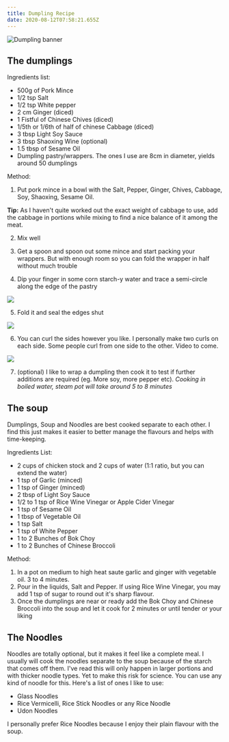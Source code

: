 ```yaml
---
title: Dumpling Recipe
date: 2020-08-12T07:58:21.655Z
---
```

![Dumpling banner](/uploads/dumpling-banner.jpg#blog-image)

## The dumplings

Ingredients list:
* 500g of Pork Mince
* 1/2 tsp Salt
* 1/2 tsp White pepper
* 2 cm Ginger (diced)
* 1 Fistful of Chinese Chives (diced)
* 1/5th or 1/6th of half of chinese Cabbage (diced)
* 3 tbsp Light Soy Sauce
* 3 tbsp Shaoxing Wine (optional)
* 1.5 tbsp of Sesame Oil
* Dumpling pastry/wrappers. The ones I use are 8cm in diameter, yields around 50 dumplings

Method:

1. Put pork mince in a bowl with the Salt, Pepper, Ginger, Chives, Cabbage, Soy, Shaoxing, Sesame Oil. 

**Tip:** As I haven't quite worked out the exact weight of cabbage to use, add the cabbage in portions while mixing to find a nice balance of it among the meat.

2. Mix well

3. Get a spoon and spoon out some mince and start packing your wrappers. But with enough room so you can fold the wrapper in half without much trouble

4. Dip your finger in some corn starch-y water and trace a semi-circle along the edge of the pastry

![](/uploads/meat-in-wrapper.jpg)

5. Fold it and seal the edges shut

![](/uploads/dumpling-sealed-shut.jpg)

6. You can curl the sides however you like. I personally make two curls on each side. Some people curl from one side to the other. Video to come. 

![](/uploads/dumpling-final.jpg)

7. (optional) I like to wrap a dumpling then cook it to test if further additions are required (eg. More soy, more pepper etc).
   _Cooking in boiled water, steam pot will take around 5 to 8 minutes_

## The soup

Dumplings, Soup and Noodles are best cooked separate to each other. I find this just makes it easier to better manage the flavours and helps with time-keeping.

Ingredients List:

* 2 cups of chicken stock and 2 cups of water (1:1 ratio, but you can extend the water)
* 1 tsp of Garlic (minced)
* 1 tsp of Ginger (minced)
* 2 tbsp of Light Soy Sauce
* 1/2 to 1 tsp of Rice Wine Vinegar or Apple Cider Vinegar
* 1 tsp of Sesame Oil
* 1 tbsp of Vegetable Oil
* 1 tsp Salt
* 1 tsp of White Pepper
* 1 to 2 Bunches of Bok Choy 
* 1 to 2 Bunches of Chinese Broccoli 

Method:

1. In a pot on medium to high heat saute garlic and ginger with vegetable oil. 3 to 4 minutes.
2. Pour in the liquids, Salt and Pepper. If using Rice Wine Vinegar, you may add 1 tsp of sugar to round out it's sharp flavour.
3. Once the dumplings are near or ready add the Bok Choy and Chinese Broccoli into the soup and let it cook for 2 minutes or until tender or your liking

## The Noodles

Noodles are totally optional, but it makes it feel like a complete meal. I usually will cook the noodles separate to the soup because of the starch that comes off them. I've read this will only happen in larger portions and with thicker noodle types. Yet to make this risk for science.
You can use any kind of noodle for this. Here's a list of ones I like to use:

* Glass Noodles
* Rice Vermicelli, Rice Stick Noodles or any Rice Noodle
* Udon Noodles

I personally prefer Rice Noodles because I enjoy their plain flavour with the soup.
